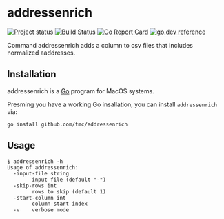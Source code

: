 # addressenrich

[![Project status](https://img.shields.io/github/release/tmc/addressenrich.svg?style=flat-square)](https://github.com/tmc/addressenrich/releases/latest)
[![Build Status](https://github.com/tmc/addressenrich/workflows/Test/badge.svg)](https://github.com/tmc/addressenrich/actions?query=workflow%3ATest)
[![Go Report Card](https://goreportcard.com/badge/tmc/addressenrich?cache=0)](https://goreportcard.com/report/tmc/addressenrich)
[![go.dev reference](https://img.shields.io/badge/go.dev-reference-007d9c?logo=go&logoColor=white&style=flat-square)](https://pkg.go.dev/github.com/tmc/addressenrich)

Command addressenrich adds a column to csv files that includes normalized aaddresses.

## Installation

addressenrich is a [Go](https://golang.org/) program for MacOS systems.

Presming  you have a working Go insallation, you can install `addressenrich` via:

```console
go install github.com/tmc/addressenrich
```

## Usage

```console
$ addressenrich -h
Usage of addressenrich:
  -input-file string
    	input file (default "-")
  -skip-rows int
    	rows to skip (default 1)
  -start-column int
    	column start index
  -v	verbose mode
```


